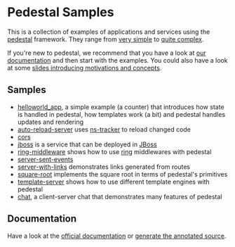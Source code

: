 # Pedestal Samples

This is a collection of examples of applications and services using the
[pedestal](http://pedestal.io) framework. They range from [very
simple](./helloworld_app) to [quite complex](./chat).

If you're new to pedestal, we recommend that you have a look at [our
documentation](http://pedestal.io/documentation) and then start with the
examples. You could also have a look at some [slides introducing
motivations and concepts](https://raw.github.com/pedestal/samples/master/slides/pedestal-intro-slides.pdf).

## Samples

* [helloworld\_app](./helloworld_app), a simple example (a counter) that
    introduces how state is handled in pedestal, how templates work (a
    bit) and pedestal handles updates and rendering
* [auto-reload-server](./auto-reload-server) uses
    [ns-tracker](https://github.com/weavejester/ns-tracker) to reload
    changed code
* [cors](./cors)
* [jboss](./jboss) is a service that can be deployed in [JBoss](http://jboss.org)
* [ring-middleware](./ring-middleware) shows how to use
    [ring](https://github.com/ring-clojure/ring) middlewares with
    pedestal
* [server-sent-events](./server-sent-events)
* [server-with-links](./server-with-links) demonstrates links generated
    from routes
* [square-root](./square-root) implements the square root in terms of
    pedestal's primitives
* [template-server](./template-server) shows how to use different
    template engines with pedestal
* [chat](./chat), a client-server chat that demonstrates many features
    of pedestal

## Documentation

Have a look at the [official documentation](http://pedestal.io/documentation)
or [generate the annotated source](http://pedestal.io/documentation/).
